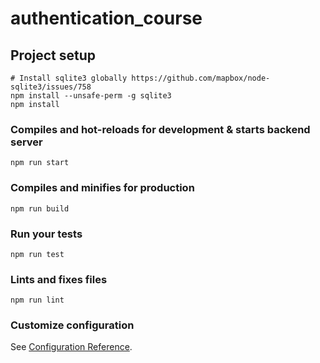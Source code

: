 # authentication_course

## Project setup

```
# Install sqlite3 globally https://github.com/mapbox/node-sqlite3/issues/758
npm install --unsafe-perm -g sqlite3
npm install
```

### Compiles and hot-reloads for development & starts backend server

```
npm run start
```

### Compiles and minifies for production

```
npm run build
```

### Run your tests

```
npm run test
```

### Lints and fixes files

```
npm run lint
```

### Customize configuration

See [Configuration Reference](https://cli.vuejs.org/config/).
